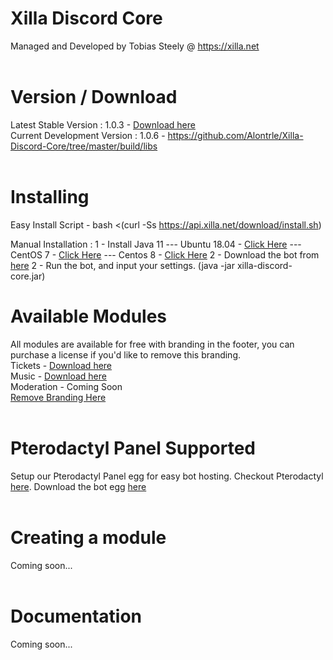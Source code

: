 # Xilla Discord Core<br>
Managed and Developed by Tobias Steely @ https://xilla.net<br><br>

# Version / Download<br>
Latest Stable Version : 1.0.3 - <a href="http://api.xilla.net/download/xilla-discord-core.jar">Download here</a><br>
Current Development Version : 1.0.6 - https://github.com/Alontrle/Xilla-Discord-Core/tree/master/build/libs<br><br>

# Installing<br>
Easy Install Script - bash <(curl -Ss https://api.xilla.net/download/install.sh)<br>

Manual Installation :
 1 - Install Java 11 
 --- Ubuntu 18.04 - <a href="http://ubuntuhandbook.org/index.php/2018/11/how-to-install-oracle-java-11-in-ubuntu-18-04-18-10/">Click Here</a>
 --- CentOS 7 - <a href="https://phoenixnap.com/kb/install-java-on-centos">Click Here</a>
 --- Centos 8 - <a href="https://computingforgeeks.com/how-to-install-java-11-openjdk-11-on-rhel-8/">Click Here</a>
 2 - Download the bot from <a href="http://api.xilla.net/download/xilla-discord-core.jar">here</a>
 2 - Run the bot, and input your settings. (java -jar xilla-discord-core.jar)

# Available Modules<br> 
All modules are available for free with branding in the footer, you can purchase a license if you'd like to remove this branding.<br>
Tickets - <a href="http://api.xilla.net/download/xilla-ticket-bot.jar">Download here</a><br>
Music - <a href="http://api.xilla.net/download/xilla-music-bot.jar">Download here</a><br>
Moderation - Coming Soon<br>
<a href="https://xilla.net/cart.php?gid=5">Remove Branding Here</a><br><br>

# Pterodactyl Panel Supported<br>
Setup our Pterodactyl Panel egg for easy bot hosting. Checkout Pterodactyl <a href="https://pterodactyl.io/">here</a>. Download the bot egg <a href="https://api.xilla.net/download/egg-xilla-discord-core.json">here</a><br><br>

# Creating a module<br>
Coming soon...<br><br>

# Documentation<br>
Coming soon...<br><br>
